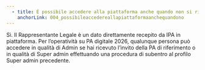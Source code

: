 ```yaml
---
  - title: È possibile accedere alla piattaforma anche quando non si ricopre il ruolo di rappresentante legale della PA?
    anchorLink: 004_possibileaccedereallapiattaformaanchequandono
---
```


Sì.
Il Rappresentante Legale è un dato direttamente recepito da IPA in piattaforma.
Per l’operatività su PA digitale 2026, qualunque persona può accedere in qualità di Admin se hai ricevuto l’invito della PA di riferimento o in qualità di Super admin effettuando una procedura di subentro al profilo Super admin precedente.
